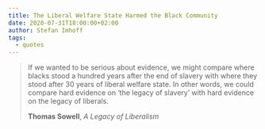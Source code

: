 ```yaml
---
title: The Liberal Welfare State Harmed the Black Community
date: 2020-07-31T18:00:00+02:00
author: Stefan Imhoff
tags:
  - quotes
---
```


> If we wanted to be serious about evidence, we might compare where blacks stood a hundred years after the end of slavery with where they stood after 30 years of liberal welfare state. In other words, we could compare hard evidence on ‘the legacy of slavery’ with hard evidence on the legacy of liberals.
>
> **Thomas Sowell**, _A Legacy of Liberalism_
